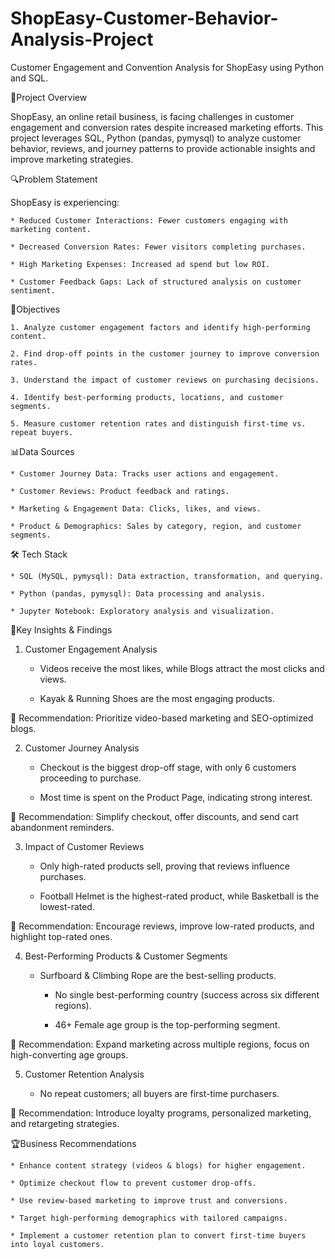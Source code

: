 # ShopEasy-Customer-Behavior-Analysis-Project
Customer Engagement and Convention Analysis for ShopEasy using Python and SQL.

📌Project Overview
		
  ShopEasy, an online retail business, is facing challenges in customer engagement and conversion rates despite increased marketing efforts. This project leverages SQL, Python (pandas, pymysql) to analyze customer behavior, reviews, and journey patterns to provide actionable insights and improve marketing strategies.

🔍Problem Statement
	
 ShopEasy is experiencing:
	
 	* Reduced Customer Interactions: Fewer customers engaging with marketing content.
	
 	* Decreased Conversion Rates: Fewer visitors completing purchases.
	
 	* High Marketing Expenses: Increased ad spend but low ROI.

	* Customer Feedback Gaps: Lack of structured analysis on customer sentiment.

🎯Objectives
	
 	1. Analyze customer engagement factors and identify high-performing content.
 	
  	2. Find drop-off points in the customer journey to improve conversion rates.
  	
   	3. Understand the impact of customer reviews on purchasing decisions.
   	
	4. Identify best-performing products, locations, and customer segments.
    	
	5. Measure customer retention rates and distinguish first-time vs. repeat buyers.

📊Data Sources
	
 	* Customer Journey Data: Tracks user actions and engagement.
	
 	* Customer Reviews: Product feedback and ratings.

	* Marketing & Engagement Data: Clicks, likes, and views.

	* Product & Demographics: Sales by category, region, and customer segments.

🛠 Tech Stack

	* SQL (MySQL, pymysql): Data extraction, transformation, and querying.

  	* Python (pandas, pymysql): Data processing and analysis.

	* Jupyter Notebook: Exploratory analysis and visualization.

📌Key Insights & Findings
	
 1. Customer Engagement Analysis
	
 	* Videos receive the most likes, while Blogs attract the most clicks and views.
	
 	* Kayak & Running Shoes are the most engaging products.

🔹 Recommendation: Prioritize video-based marketing and SEO-optimized blogs.

2. Customer Journey Analysis
	
 	* Checkout is the biggest drop-off stage, with only 6 customers proceeding to purchase.

   	* Most time is spent on the Product Page, indicating strong interest.

🔹 Recommendation: Simplify checkout, offer discounts, and send cart abandonment reminders.

3. Impact of Customer Reviews
	
 	* Only high-rated products sell, proving that reviews influence purchases.
	
 	* Football Helmet is the highest-rated product, while Basketball is the lowest-rated.

🔹 Recommendation: Encourage reviews, improve low-rated products, and highlight top-rated ones.

4. Best-Performing Products & Customer Segments
	
 	* Surfboard & Climbing Rope are the best-selling products.
   	
    	* No single best-performing country (success across six different regions).
   	
    	* 46+ Female age group is the top-performing segment.

🔹 Recommendation: Expand marketing across multiple regions, focus on high-converting age groups.

5. Customer Retention Analysis
	
 	* No repeat customers; all buyers are first-time purchasers.

🔹 Recommendation: Introduce loyalty programs, personalized marketing, and retargeting strategies.

🏆Business Recommendations
	
 	* Enhance content strategy (videos & blogs) for higher engagement.
	
 	* Optimize checkout flow to prevent customer drop-offs.
 
 	* Use review-based marketing to improve trust and conversions.

	* Target high-performing demographics with tailored campaigns.

	* Implement a customer retention plan to convert first-time buyers into loyal customers.

